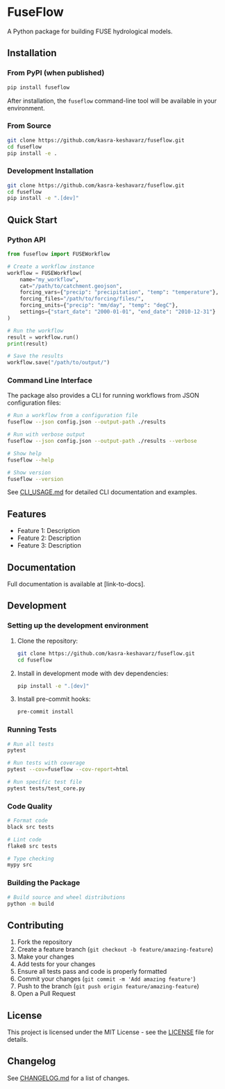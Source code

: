 # FuseFlow

A Python package for building FUSE hydrological models.

## Installation

### From PyPI (when published)
```bash
pip install fuseflow
```

After installation, the `fuseflow` command-line tool will be available in your environment.

### From Source
```bash
git clone https://github.com/kasra-keshavarz/fuseflow.git
cd fuseflow
pip install -e .
```

### Development Installation
```bash
git clone https://github.com/kasra-keshavarz/fuseflow.git
cd fuseflow
pip install -e ".[dev]"
```

## Quick Start

### Python API

```python
from fuseflow import FUSEWorkflow

# Create a workflow instance
workflow = FUSEWorkflow(
    name="my_workflow",
    cat="/path/to/catchment.geojson",
    forcing_vars={"precip": "precipitation", "temp": "temperature"},
    forcing_files="/path/to/forcing/files/",
    forcing_units={"precip": "mm/day", "temp": "degC"},
    settings={"start_date": "2000-01-01", "end_date": "2010-12-31"}
)

# Run the workflow
result = workflow.run()
print(result)

# Save the results
workflow.save("/path/to/output/")
```

### Command Line Interface

The package also provides a CLI for running workflows from JSON configuration files:

```bash
# Run a workflow from a configuration file
fuseflow --json config.json --output-path ./results

# Run with verbose output
fuseflow --json config.json --output-path ./results --verbose

# Show help
fuseflow --help

# Show version
fuseflow --version
```

See [CLI_USAGE.md](CLI_USAGE.md) for detailed CLI documentation and examples.

## Features

- Feature 1: Description
- Feature 2: Description
- Feature 3: Description

## Documentation

Full documentation is available at [link-to-docs].

## Development

### Setting up the development environment

1. Clone the repository:
   ```bash
   git clone https://github.com/kasra-keshavarz/fuseflow.git
   cd fuseflow
   ```

2. Install in development mode with dev dependencies:
   ```bash
   pip install -e ".[dev]"
   ```

3. Install pre-commit hooks:
   ```bash
   pre-commit install
   ```

### Running Tests

```bash
# Run all tests
pytest

# Run tests with coverage
pytest --cov=fuseflow --cov-report=html

# Run specific test file
pytest tests/test_core.py
```

### Code Quality

```bash
# Format code
black src tests

# Lint code
flake8 src tests

# Type checking
mypy src
```

### Building the Package

```bash
# Build source and wheel distributions
python -m build
```

## Contributing

1. Fork the repository
2. Create a feature branch (`git checkout -b feature/amazing-feature`)
3. Make your changes
4. Add tests for your changes
5. Ensure all tests pass and code is properly formatted
6. Commit your changes (`git commit -m 'Add amazing feature'`)
7. Push to the branch (`git push origin feature/amazing-feature`)
8. Open a Pull Request

## License

This project is licensed under the MIT License - see the [LICENSE](LICENSE) file for details.

## Changelog

See [CHANGELOG.md](CHANGELOG.md) for a list of changes.
